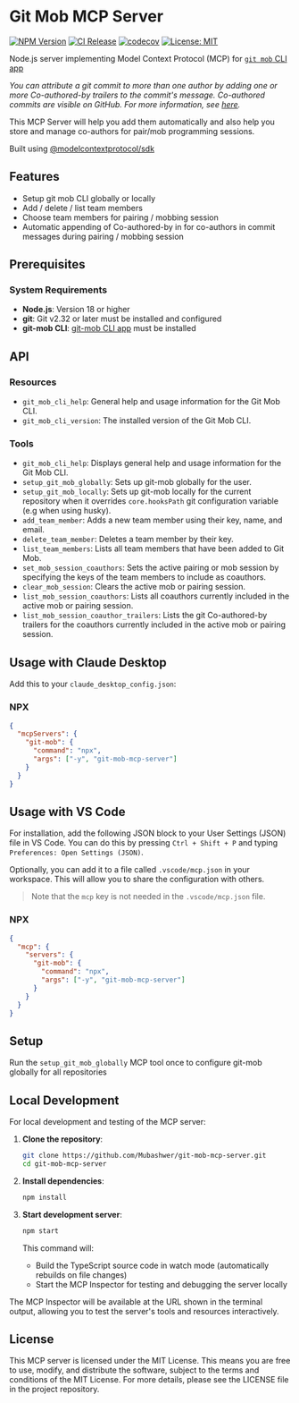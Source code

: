 # Git Mob MCP Server

[![NPM Version](https://img.shields.io/npm/v/git-mob-mcp-server)](https://www.npmjs.com/package/git-mob-mcp-server)
[![CI Release](https://github.com/Mubashwer/git-mob-mcp-server/actions/workflows/ci-release.yml/badge.svg)](https://github.com/Mubashwer/git-mob-mcp-server/actions/workflows/ci-release.yml)
[![codecov](https://codecov.io/gh/Mubashwer/git-mob-mcp-server/graph/badge.svg?token=21GJOEYQGG)](https://codecov.io/gh/Mubashwer/git-mob-mcp-server)
[![License: MIT](https://img.shields.io/badge/License-MIT-blue.svg)](https://github.com/Mubashwer/git-mob-mcp-server/blob/main/LICENSE)

Node.js server implementing Model Context Protocol (MCP) for [`git mob` CLI app](https://github.com/Mubashwer/git-mob)

*You can attribute a git commit to more than one author by adding one or more Co-authored-by trailers to the commit's message. Co-authored commits are visible on GitHub.
For more information, see [here](https://docs.github.com/en/pull-requests/committing-changes-to-your-project/creating-and-editing-commits/creating-a-commit-with-multiple-authors).*

This MCP Server will help you add them automatically and also help you store and manage co-authors for pair/mob programming sessions.

Built using [@modelcontextprotocol/sdk](https://github.com/modelcontextprotocol/typescript-sdk)

## Features

- Setup git mob CLI globally or locally
- Add / delete / list team members
- Choose team members for pairing / mobbing session
- Automatic appending of Co-authored-by in for co-authors in commit messages during pairing / mobbing session

## Prerequisites

### System Requirements

- **Node.js**: Version 18 or higher
- **git**: Git v2.32 or later must be installed and configured
- **git-mob CLI**: [git-mob CLI app](https://github.com/Mubashwer/git-mob?tab=readme-ov-file#installation) must be installed

## API

### Resources

- `git_mob_cli_help`: General help and usage information for the Git Mob CLI.
- `git_mob_cli_version`: The installed version of the Git Mob CLI.

### Tools

- `git_mob_cli_help`: Displays general help and usage information for the Git Mob CLI.
- `setup_git_mob_globally`: Sets up git-mob globally for the user.
- `setup_git_mob_locally`: Sets up git-mob locally for the current repository when it overrides `core.hooksPath` git configuration variable (e.g when using husky).
- `add_team_member`: Adds a new team member using their key, name, and email.
- `delete_team_member`: Deletes a team member by their key.
- `list_team_members`: Lists all team members that have been added to Git Mob.
- `set_mob_session_coauthors`: Sets the active pairing or mob session by specifying the keys of the team members to include as coauthors.
- `clear_mob_session`: Clears the active mob or pairing session.
- `list_mob_session_coauthors`: Lists all coauthors currently included in the active mob or pairing session.
- `list_mob_session_coauthor_trailers`: Lists the git Co-authored-by trailers for the coauthors currently included in the active mob or pairing session.

## Usage with Claude Desktop

Add this to your `claude_desktop_config.json`:

### NPX

```json
{
  "mcpServers": {
    "git-mob": {
      "command": "npx",
      "args": ["-y", "git-mob-mcp-server"]
    }
  }
}
```

## Usage with VS Code

For installation, add the following JSON block to your User Settings (JSON) file in VS Code. You can do this by pressing `Ctrl + Shift + P` and typing `Preferences: Open Settings (JSON)`.

Optionally, you can add it to a file called `.vscode/mcp.json` in your workspace. This will allow you to share the configuration with others.

> Note that the `mcp` key is not needed in the `.vscode/mcp.json` file.

### NPX

```json
{
  "mcp": {
    "servers": {
      "git-mob": {
        "command": "npx",
        "args": ["-y", "git-mob-mcp-server"]
      }
    }
  }
}
```

## Setup

Run the `setup_git_mob_globally` MCP tool once to configure git-mob globally for all repositories

## Local Development

For local development and testing of the MCP server:

1. **Clone the repository**:

   ```bash
   git clone https://github.com/Mubashwer/git-mob-mcp-server.git
   cd git-mob-mcp-server
   ```

2. **Install dependencies**:

   ```bash
   npm install
   ```

3. **Start development server**:

   ```bash
   npm start
   ```

   This command will:

   - Build the TypeScript source code in watch mode (automatically rebuilds on file changes)
   - Start the MCP Inspector for testing and debugging the server locally

The MCP Inspector will be available at the URL shown in the terminal output, allowing you to test the server's tools and resources interactively.

## License

This MCP server is licensed under the MIT License. This means you are free to use, modify, and distribute the software, subject to the terms and conditions of the MIT License. For more details, please see the LICENSE file in the project repository.
